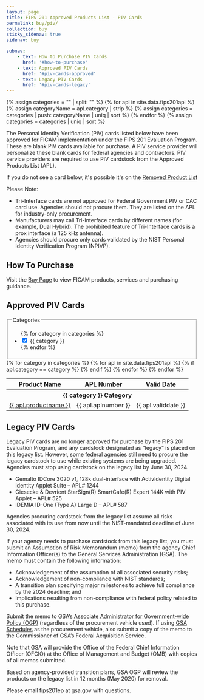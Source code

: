 ```yaml
---
layout: page
title: FIPS 201 Approved Products List - PIV Cards
permalink: buy/piv/
collection: buy
sticky_sidenav: true
sidenav: buy

subnav:
    - text: How to Purchase PIV Cards
      href: '#how-to-purchase'
    - text: Approved PIV Cards
      href: '#piv-cards-approved'
    - text: Legacy PIV Cards
      href: '#piv-cards-legacy'
---
```


{% assign categories = "" | split: "" %}
{% for apl in site.data.fips201apl %}
  {% assign categoryName = apl.category | strip %}
  {% assign categories = categories | push: categoryName | uniq | sort %}
{% endfor %}
{% assign categories = categories | uniq | sort %}

The Personal Identity Verification (PIV) cards listed below have been approved for FICAM implementation under the FIPS 201 Evaluation Program. These are blank PIV cards available for purchase. A PIV service provider will personalize these blank cards for federal agencies and contractors. PIV service providers are required to use PIV cardstock from the Approved Products List (APL). 

If you do not see a card below, it's possible it's on the [Removed Product List](../fips201rpl/)

Please Note:

- Tri-Interface cards are not approved for Federal Government PIV or CAC card use. Agencies should not procure them. They are listed on the APL for industry-only procurement.
- Manufacturers may call Tri-Interface cards by different names (for example, Dual Hybrid). The prohibited feature of Tri-Interface cards is a prox interface (a 125 kHz antenna).
- Agencies should procure only cards validated by the NIST Personal Identity Verification Program (NPIVP).

## How To Purchase

Visit the [Buy Page](../buy/) to view FICAM products, services and purchasing guidance.

## Approved PIV Cards

<div class="usa-width-one-fourth">
  <fieldset class="usa-fieldset-inputs guides-filter">
    <legend>Categories</legend>
    <ul class="usa-unstyled-list">
      {% for category in categories %}
      <li>
        <input class="guides-filter-category" id="category-{{ category | slugify }}" type="checkbox" name="categories" value="{{ category }}" checked>
        <label for="category-{{ category | slugify }}">{{ category }}</label>
      </li>
      {% endfor %}
    </ul>
  </fieldset>
</div>

<div class="usa-width-three-fourths">
  <table class="usa-table-borderless">
    <thead class="usa-sr-only">
      <tr>
        <th id="apl-table-heading-name" scope="col">Product Name</th>
        <th id="apl-table-heading-number" scope="col">APL Number</th>
        <th id="apl-table-heading-date" scope="col">Valid Date</th>
      </tr>
    </thead>
    <tbody>
      {% for category in categories %}
        <tr class="apl-table-category-heading" data-category="{{ category }}">
          <th colspan="3" class="apl-table-heading" id="apl-table-heading-{{ category | slugify }}"><b>{{ category }} Category</b></th>
        </tr>
        {% for apl in site.data.fips201apl %}
          {% if apl.category == category %}
            <tr class="apl-table-row" data-category="{{ apl.category }}">
              <td headers="apl-table-heading-{{ category | slugify }} apl-table-heading-name"><a href="{{ apl.url | prepend: site.baseurl }}">{{ apl.productname }}</a></td>
              <td headers="apl-table-heading-{{ category | slugify }} apl-table-heading-description">{{ apl.aplnumber }}</td>
              <td headers="apl-table-heading-{{ category | slugify }} apl-table-heading-date">{{ apl.validdate }}</td>
            </tr>
          {% endif %}
        {% endfor %} <!--apl-->
      {% endfor %}<!--category-->
    </tbody>
  </table>
</div>

## Legacy PIV Cards

Legacy PIV cards are no longer approved for purchase by the FIPS 201 Evaluation Program, and any cardstock designated as “legacy” is placed on this legacy list. However, some federal agencies still need to procure the legacy cardstock to use while existing systems are being upgraded. Agencies must stop using cardstock on the legacy list by June 30, 2024.

- Gemalto IDCore 3020 v1, 128k dual-interface with ActivIdentity Digital Identity Applet Suite – APL# 1244
- Giesecke & Devrient StarSign(R) SmartCafe(R) Expert 144K with PIV Applet – APL# 525
- IDEMIA ID-One (Type A) Large D – APL# 587

Agencies procuring cardstock from the legacy list assume all risks associated with its use from now until the NIST-mandated deadline of June 30, 2024.

If your agency needs to purchase cardstock from this legacy list, you must submit an Assumption of Risk Memorandum (memo) from the agency Chief Information Officer(s) to the General Services Administration (GSA). The memo must contain the following information:

- Acknowledgement of the assumption of all associated security risks;
- Acknowledgement of non-compliance with NIST standards;
- A transition plan specifying major milestones to achieve full compliance by the 2024 deadline; and
- Implications resulting from non-compliance with federal policy related to this purchase.

Submit the memo to [GSA’s Associate Administrator for Government-wide Policy (OGP)](https://www.gsa.gov/about-us/organization/gsa-leadership-directory) (regardless of the procurement vehicle used). If using [GSA Schedules](https://www.gsa.gov/buying-selling/purchasing-programs/gsa-schedules) as the procurement vehicle, also submit a copy of the memo to the Commissioner of GSA’s Federal Acquisition Service.

Note that GSA will provide the Office of the Federal Chief Information Officer (OFCIO) at the Office of Management and Budget (OMB) with copies of all memos submitted.

Based on agency-provided transition plans, GSA OGP will review the products on the legacy list in 12 months (May 2020) for removal.

Please email fips201ep at gsa.gov with questions.
